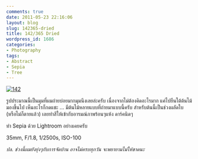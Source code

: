 ```yaml
---
comments: true
date: 2011-05-23 22:16:06
layout: blog
slug: 142365-dried
title: 142/365 Dried
wordpress_id: 1686
categories:
- Photography
tags:
- Abstract
- Sepia
- Tree
---
```


[![142](http://files.armno.in.th/uploads/2011/05/142_thumb.jpg)](http://files.armno.in.th/uploads/2011/05/142.jpg)

รูปประมาณนี้เป็นมุมที่ผมถ่ายบ่อยมากมุมนึงเลยล่ะครับ เนื่องจากไม่ต้องคิดอะไรมาก แค่ไปยืนใต้ต้นไม้ มองขึ้นไป เห็นอะไรก็กดแชะ ... มีต้นไม้หลายแบบที่ถ่ายมาแบบนี้ครับ สำหรับต้นนี้เป็นช่วงผลัดใบ (หรือไม่ก็ตายแล้ว) เลยทำสีให้เข้ากับอารมณ์ภาพร้อนๆแห้ง ดาร์คนิดๆ

ทำ Sepia ด้วย Lightroom อย่างเคยครับ

35mm, F/1.8, 1/2500s, ISO-100

_ปล. ช่วงนี้ผมยังยุ่งๆกับการจัดบ้าน อาจไม่ครบทุกวัน จะพยายามไม่ให้ขาดนะ_
